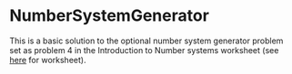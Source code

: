 # NumberSystemGenerator

This is a basic solution to the optional number system generator problem set as problem 4 in the Introduction to Number systems worksheet (see [here](https://drive.google.com/file/d/1VHZd6hVjeZ-v9a3TMyR2JFqIixxC0bgI/view?usp=sharing) for worksheet). 
